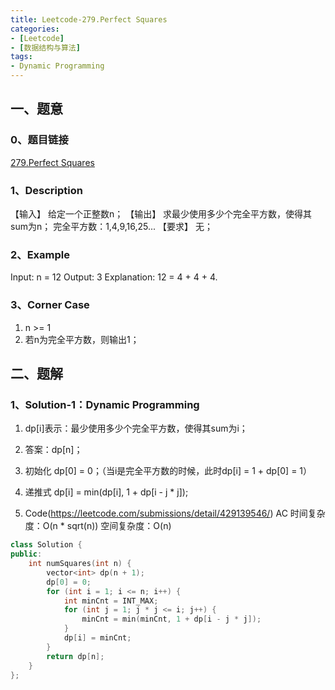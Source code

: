 ```yaml
---
title: Leetcode-279.Perfect Squares
categories: 
- [Leetcode]
- [数据结构与算法]
tags: 
- Dynamic Programming
---
```


## 一、题意

### 0、题目链接
[279.Perfect Squares](https://leetcode.com/problems/perfect-squares/)

### 1、Description
【输入】
给定一个正整数n；
【输出】
求最少使用多少个完全平方数，使得其sum为n；
完全平方数：1,4,9,16,25...
【要求】
无；

### 2、Example
Input: n = 12
Output: 3 
Explanation: 12 = 4 + 4 + 4.

<!-- more -->

### 3、Corner Case
1. n >= 1
2. 若n为完全平方数，则输出1；

## 二、题解

### 1、Solution-1：Dynamic Programming
1. dp[i]表示：最少使用多少个完全平方数，使得其sum为i；

2. 答案：dp[n]；

3. 初始化
dp[0] = 0；（当i是完全平方数的时候，此时dp[i] = 1 + dp[0] = 1）

4. 递推式
dp[i] = min(dp[i], 1 + dp[i - j * j]);

5. Code(https://leetcode.com/submissions/detail/429139546/)
AC
时间复杂度：O(n * sqrt(n))
空间复杂度：O(n)
```C++
class Solution {
public:
    int numSquares(int n) {
        vector<int> dp(n + 1);
        dp[0] = 0;
        for (int i = 1; i <= n; i++) {
            int minCnt = INT_MAX;
            for (int j = 1; j * j <= i; j++) {
                minCnt = min(minCnt, 1 + dp[i - j * j]);
            }
            dp[i] = minCnt;
        }
        return dp[n];
    }
};
```